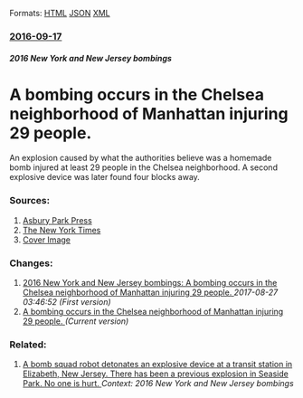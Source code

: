 
Formats: [HTML](/news/2016/09/17/a-bombing-occurs-in-the-chelsea-neighborhood-of-manhattan-injuring-29-people.html)  [JSON](/news/2016/09/17/a-bombing-occurs-in-the-chelsea-neighborhood-of-manhattan-injuring-29-people.json)  [XML](/news/2016/09/17/a-bombing-occurs-in-the-chelsea-neighborhood-of-manhattan-injuring-29-people.xml)  

### [2016-09-17](/news/2016/09/17/index.md)

##### 2016 New York and New Jersey bombings
# A bombing occurs in the Chelsea neighborhood of Manhattan injuring 29 people. 

An explosion caused by what the authorities believe was a homemade bomb injured at least 29 people in the Chelsea neighborhood. A second explosive device was later found four blocks away.


### Sources:

1. [Asbury Park Press](http://www.app.com/story/news/local/emergencies/2016/09/17/device-explodes-seaside-park-evacuated/90576408/)
2. [The New York Times](https://www.nytimes.com/2016/09/18/nyregion/chelsea-explosion-new-york-city.html)
2. [Cover Image](https://static01.nyt.com/images/2016/09/17/nyregion/20160817explosion-hp-slide-RVTP/20160817explosion-hp-slide-RVTP-facebookJumbo-v2.jpg)

### Changes:

1. [2016 New York and New Jersey bombings: A bombing occurs in the Chelsea neighborhood of Manhattan injuring 29 people. ](/news/2016/09/17/2016-new-york-and-new-jersey-bombings-a-bombing-occurs-in-the-chelsea-neighborhood-of-manhattan-injuring-29-people.md) _2017-08-27 03:46:52 (First version)_
1. [A bombing occurs in the Chelsea neighborhood of Manhattan injuring 29 people. ](/news/2016/09/17/a-bombing-occurs-in-the-chelsea-neighborhood-of-manhattan-injuring-29-people.md) _(Current version)_

### Related:

1. [A bomb squad robot detonates an explosive device at a transit station in Elizabeth, New Jersey. There has been a previous explosion in Seaside Park. No one is hurt. ](/news/2016/09/19/a-bomb-squad-robot-detonates-an-explosive-device-at-a-transit-station-in-elizabeth-new-jersey-there-has-been-a-previous-explosion-in-seasi.md) _Context: 2016 New York and New Jersey bombings_
